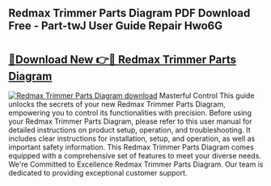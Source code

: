 ## Redmax Trimmer Parts Diagram PDF Download Free - Part-twJ User Guide Repair Hwo6G

# <h2><a href="http://dfuhc6y.blite.top/?on=Redmax+Trimmer+Parts+Diagram">🔗Download New 👉🔴 Redmax Trimmer Parts Diagram</a></h2>

[![Redmax Trimmer Parts Diagram download](https://i.imgur.com/lujVjoI.png)](http://dfuhc6y.blite.top/?on=Redmax+Trimmer+Parts+Diagram)
Masterful Control This guide unlocks the secrets of your new Redmax Trimmer Parts Diagram, empowering you to control its functionalities with precision. Before using your Redmax Trimmer Parts Diagram, please refer to this user manual for detailed instructions on product setup, operation, and troubleshooting. It includes clear instructions for installation, setup, and operation, as well as important safety information. This Redmax Trimmer Parts Diagram comes equipped with a comprehensive set of features to meet your diverse needs. We're Committed to Excellence Redmax Trimmer Parts Diagram. Our team is dedicated to providing exceptional customer support.
